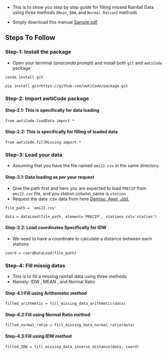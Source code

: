 - This is to show you step by step guide for filling missed Rainfall Data using three methods (`Mean`, `IDW`, and `Normal Ration`) methods
  
- Simply download this manual [Sample.pdf](https://github.com/user-attachments/files/15845951/Sample.pdf)


## **Steps To Follow**

### **Step-1: Install the package**
- Open your terminal (*anaconda prompt*) and install both `git` and `awtiCode` package
```
conda install git
```
```
pip install git+https://github.com/awtiCode/package.git
```
### **Step-2: Import awtiCode package**

#### **Step-2.1: This is specifically for data loading**

```
from awtiCode.loadData import *
```
#### **Step-2.2: This is specifically for filling of loaded data**

```
from awtiCode.fillMissing import *
```

### **Step-3: Load your data**
- Assuming that you have the file named `emi22.csv` in the same directory.
#### **Step-3.1: Data loading as per your request**

- Give the path first and here you are expected to load `PRECIP` from `emi22.csv` file, and you station column_name is `station`
- Request the data .csv data from here [Demiso, Awel, Jdd, ](demo.nkmt1@gmail.com)

```
file_path = 'emi22.csv'
```
```
data = dataLoad(file_path, element='PRECIP', stations_col='station')
```

#### **Step-3.2: Load coordinates Specifically for IDW**
- We need to have a coordinate to calculate a distance between each stations

```
coord = coordDataLoad(file_path)
```

### **Step-4: Fill missig datas**

- This is to fill a missing rainfall data using three methods
- Namely: IDW , MEAN , and Normal Ratio


#### **Step-4.1:Fill using Arithemetic method**
```
filled_arithmetic = fill_missing_data_arithmetic(data)
```
#### **Step-4.2:Fill using Normal Ratio method**
```
filled_normal_ratio = fill_missing_data_normal_ratio(data)
```
#### **Step-4.3:Fill using IDW method**
```
filled_IDW = fill_missing_data_inverse_distance(data, coord)
```
